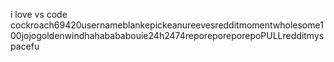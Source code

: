 i love vs code
cockroach69420usernameblankepickeanureevesredditmomentwholesome100jojogoldenwindhahabababouie24h2474reporeporeporepoPULLredditmyspacefu
<!---
yeslol234/yeslol234 is a ✨ special ✨ repository because its `README.md` (this file) appears on your GitHub profile.
You can click the Preview link to take a look at your changes.
--->
